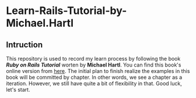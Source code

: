 # Learn-Rails-Tutorial-by-Michael.Hartl

## Intruction
This repository is used to record my learn process by following the book **_Ruby on Rails Tutorial_** worten 
by **Michael Hartl**. You can find this book's online version from [here](https://www.railstutorial.org/book). 
The initial plan to finish realize the examples in this book will be committed by chapter. In other words, we see 
a chapter as a iteration. However, we still have quite a bit of flexibility in that. Good luck, let's start.
